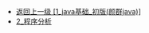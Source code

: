 - [返回上一级 [1_java基础_初版(颜群java)]](page/后端/JavaNote/1_java基础_初版(颜群java)/)
- [2_程序分析](page/后端/JavaNote/1_java基础_初版(颜群java)/2_程序分析/)
